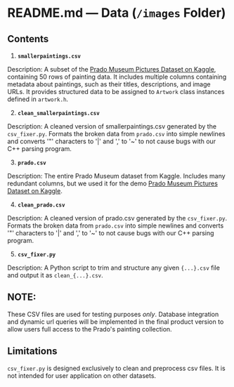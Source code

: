 # README.md — Data (`/images` Folder)

## Contents
1. **`smallerpaintings.csv`**

Description: A subset of the [ Prado Museum Pictures Dataset on Kaggle](https://www.kaggle.com/datasets/maparla/prado-museum-pictures),    containing 50 rows of painting data. It includes multiple columns containing metadata about paintings, such as their titles,       descriptions, and image URLs. It provides structured data to be assigned to `Artwork` class instances defined in `artwork.h`.

2. **`clean_smallerpaintings.csv`**

Description: A cleaned version of smallerpaintings.csv generated by the `csv_fixer.py`. Formats the broken data from `prado.csv` into simple newlines and converts '"' characters to '|' and ',' to '~' to not cause bugs with our C++ parsing program.

3. **`prado.csv`**

Description: The entire Prado Museum dataset from Kaggle. Includes many redundant columns, but we used it for the demo [ Prado Museum Pictures Dataset on Kaggle](https://www.kaggle.com/datasets/maparla/prado-museum-pictures).

4. **`clean_prado.csv`**

Description: A cleaned version of prado.csv generated by the `csv_fixer.py`. Formats the broken data from `prado.csv` into simple newlines and converts '"' characters to '|' and ',' to '~' to not cause bugs with our C++ parsing program.

5. **`csv_fixer.py`**

Description: A Python script to trim and structure any given `{...}.csv` file and output it as `clean_{...}.csv`. 

## **NOTE:** 
These CSV files are used for testing purposes *only*. Database integration and dynamic url queries will be implemented in the final product version to allow users full access to the Prado's painting collection.

## Limitations
`csv_fixer.py` is designed exclusively to clean and preprocess csv files. It is not intended for user application on other datasets.
